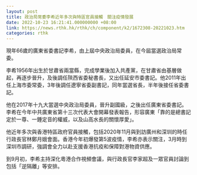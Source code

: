 ```yaml
---
layout: post
title: 政治局常委李希近年多次與特區官員接觸　關注疫情發展
date: 2022-10-23 16:21:41.000000000 +08:00
link: https://news.rthk.hk/rthk/ch/component/k2/1672308-20221023.htm
categories: rthk
---
```


現年66歲的廣東省委書記李希，由上屆中央政治局委員，在今屆當選政治局常委。

李希1956年出生於甘肅省兩當縣，完成學業後加入共產黨，在甘肅省由基層做起，再逐步晉升，及後調任陝西省委秘書長，又出任延安市委書記。他2011年出任上海市委常委，3年後調任遼寧省委副書記，同年當選省長，半年後接任省委書記。

他在2017年十九大當選中央政治局委員，晉升副國級，之後出任廣東省委書記。李希在今年中共廣東省第十三次代表大會開幕發表報告，形容廣東「靠的是總書記定於一尊、一錘定音的權威，以及山高水長的關懷厚愛」。

他近年多次與香港特區政府官員接觸，包括2020年11月與到訪廣州和深圳的時任行政長官林鄭月娥會面。香港今年初爆發第5波疫情，李希亦表示關注，3月時到深圳市調研，強調會全力以赴支援香港抗疫和保障對港物資供應。

到9月初，李希主持深化粵港合作視頻會議，與行政長官李家超及一眾官員討論到包括「逆隔離」等安排。
